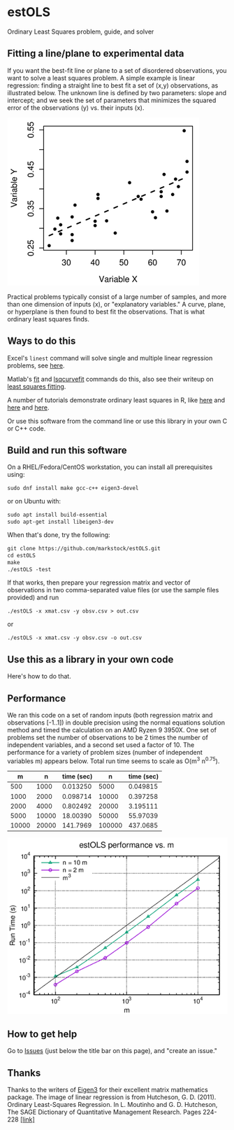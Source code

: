 # estOLS
Ordinary Least Squares problem, guide, and solver

## Fitting a line/plane to experimental data
If you want the best-fit line or plane to a set of disordered observations, you want to solve a least squares problem.
A simple example is linear regression: finding a straight line to best fit a set of (x,y) observations, as illustrated below. The unknown line is defined by two parameters: slope and intercept; and we seek the set of parameters that minimizes the squared error of the observations (y) vs. their inputs (x).

![linearregression](ols_example.png?raw=true "Linear regression sample")

Practical problems typically consist of a large number of samples, and more than one dimension of inputs (x), or "explanatory variables." A curve, plane, or hyperplane is then found to best fit the observations. That is what ordinary least squares finds.

## Ways to do this
Excel's `linest` command will solve single and multiple linear regression problems, see [here](https://support.microsoft.com/en-us/office/linest-function-84d7d0d9-6e50-4101-977a-fa7abf772b6d).

Matlab's [fit](https://www.mathworks.com/help/curvefit/fit.html) and [lsqcurvefit](https://www.mathworks.com/help/optim/ug/lsqcurvefit.html) commands do this, also see their writeup on [least squares fitting](https://www.mathworks.com/help/curvefit/least-squares-fitting.html).

A number of tutorials demonstrate ordinary least squares in R, like [here](https://www.r-econometrics.com/methods/ols/) and [here](https://www.r-bloggers.com/2017/07/ordinary-least-squares-ols-linear-regression-in-r/) and [here](https://www.ssc.wisc.edu/sscc/pubs/RFR/RFR_Regression.html).

Or use this software from the command line or use this library in your own C or C++ code.

## Build and run this software
On a RHEL/Fedora/CentOS workstation, you can install all prerequisites using:

	sudo dnf install make gcc-c++ eigen3-devel

or on Ubuntu with:

	sudo apt install build-essential
	sudo apt-get install libeigen3-dev

When that's done, try the following:

	git clone https://github.com/markstock/estOLS.git
	cd estOLS
	make
	./estOLS -test

If that works, then prepare your regression matrix and vector of observations in two comma-separated value files (or use the sample files provided) and run

	./estOLS -x xmat.csv -y obsv.csv > out.csv

or

	./estOLS -x xmat.csv -y obsv.csv -o out.csv

## Use this as a library in your own code
Here's how to do that.

## Performance
We ran this code on a set of random inputs (both regression matrix and observations [-1..1]) in double precision using the normal equations solution method and timed the calculation on an AMD Ryzen 9 3950X. One set of problems set the number of observations to be 2 times the number of independent variables, and a second set used a factor of 10. The performance for a variety of problem sizes (number of independent variables m) appears below. Total run time seems to scale as O(m<sup>3</sup> n<sup>0.75</sup>).

m     | n      | time (sec) | n      | time (sec)
------|--------|------------|--------|-----------
500   | 1000   | 0.013250   | 5000   | 0.049815
1000  | 2000   | 0.098714   | 10000  | 0.397258
2000  | 4000   | 0.802492   | 20000  | 3.195111
5000  | 10000  | 18.00390   | 50000  | 55.97039
10000 | 20000  | 141.7969   | 100000 | 437.0685

![performance](perf.png?raw=true "Performance vs. m")

## How to get help
Go to [Issues](https://github.com/markstock/estOLS/issues) (just below the title bar on this page), and "create an issue."

## Thanks
Thanks to the writers of [Eigen3](https://eigen.tuxfamily.org/dox/index.html) for their excellent matrix mathematics package.
The image of linear regression is from Hutcheson, G. D. (2011). Ordinary Least-Squares Regression. In L. Moutinho and G. D.
Hutcheson, The SAGE Dictionary of Quantitative Management Research. Pages 224-228 [[link]](https://datajobs.com/data-science-repo/OLS-Regression-[GD-Hutcheson].pdf)
